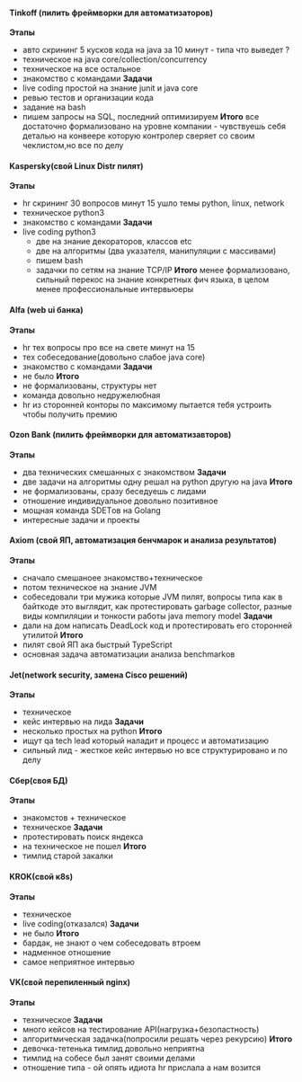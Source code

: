 #### Tinkoff (пилить фреймворки для автоматизаторов)
**Этапы**
- авто скрининг 5 кусков кода на java за 10 минут - типа что выведет ?
- техническое на java core/collection/concurrency 
- техническое на все остальное
- знакомство с командами
**Задачи** 
- live coding простой на знание junit и java core
- ревью тестов и организации кода
- задание на bash
- пишем запросы на SQL, последний оптимизируем
**Итого**
	все достаточно формализовано на уровне компании - 
	чувствуешь себя деталью на конвеере
	которую контролер сверяет со своим чеклистом,но все по делу

#### Kaspersky(свой Linux Distr пилят)
**Этапы**
- hr скрининг 30 вопросов минут 15 ушло
	темы python, linux, network
- техническое python3
- знакомство с командами
**Задачи** 
- live coding python3 
	- две на знание декораторов, классов etc
	- две на алгоритмы (два указателя, манипуляции с массивами)
	- пишем bash
	- задачки по сетям на знание TCP/IP
**Итого**
		менее формализовано, сильный перекос на знание конкретных фич языка, в целом менее профессиональные интервьюеры
	

#### Alfa (web ui банка)
**Этапы**
- hr тех вопросы про все на свете минут на 15
- тех собеседование(довольно слабое java core)
- знакомство с командами
**Задачи** 
- не было
**Итого**
- не формализованы, структуры нет
- команда довольно недружелюбная
- hr из сторонней конторы по максимому пытается тебя устроить чтобы получить премию

#### Ozon Bank (пилить фреймворки для автоматизавторов)
**Этапы**
- два технических смешанных с знакомством
**Задачи** 
- две задачи на алгоритмы одну решал на python другую на java
**Итого**
- не формализованы, сразу беседуешь с лидами
- отношение индивидуальное довольно позитивное
- мощная команда SDETов на Golang 
- интересные задачи и проекты


#### Axiom (свой ЯП, автоматизация бенчмарок и анализа результатов)
**Этапы**
- сначало смешаноее знакомство+техническое
- потом техническое на знание JVM
- собеседовали три мужика которые JVM 
	  пилят, вопросы типа как в байткоде это выглядит, как протестировать garbage collector,
	  разные виды компиляции и тонкости работы java memory model
**Задачи** 
- дали на дом написать DeadLock код и протестировать его сторонней утилитой
**Итого**
- пилят свой ЯП ака быстрый TypeScript 
- основная задача автоматизации анализа benchmarkов

#### Jet(network security, замена Cisco решений)
**Этапы**
- техническое
- кейс интервью на лида
**Задачи** 
- несколько простых на python
**Итого**
- ищут qa tech lead который наладит и процесс
	и автоматизацию
- сильный лид - жесткое кейс интервью
	  но все структурировано и по делу

#### Сбер(своя БД)
**Этапы**
- знакомстов + техническое
- техническое
**Задачи** 
- протестировать поиск яндекса
- на техническое не пошел
**Итого**
- тимлид старой закалки

#### KROK(свой к8s)
**Этапы**
- техническое
- live coding(отказался)
**Задачи** 
- не было
**Итого**
- бардак, не знают о чем собеседовать втроем
- надменное отношение
- самое неприятное интервью

#### VK(свой перепиленный nginx)
**Этапы**
- техническое
**Задачи** 
- много кейсов на тестирование API(нагрузка+безопастность)
- алгоритмическая задачка(попросили решать через рекурсию)
**Итого**
- девочка-тетенька тимлид довольно неприятна
- тимлид на собесе был занят своими делами
- отношение типа - ой опять идиота hr прислала а нам возится

